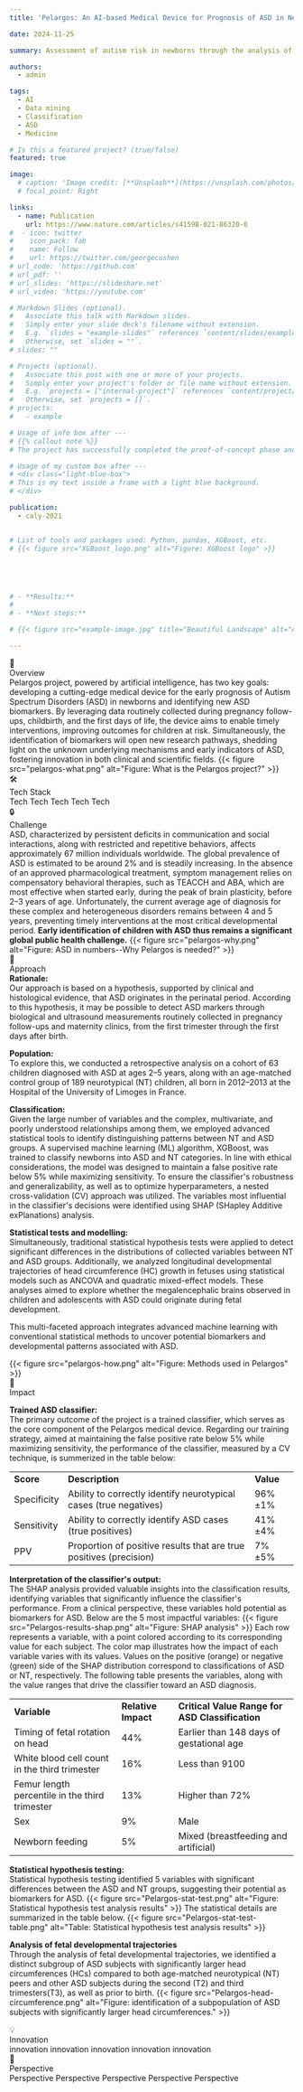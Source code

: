 ```yaml
---
title: 'Pelargos: An AI-based Medical Device for Prognosis of ASD in Newborns'

date: 2024-11-25

summary: Assessment of autism risk in newborns through the analysis of maternity care data routinely collected during pregnancy follow-ups and childbirth

authors:
  - admin

tags:
  - AI
  - Data mining
  - Classification
  - ASD
  - Medicine

# Is this a featured project? (true/false)
featured: true

image:
  # caption: 'Image credit: [**Unsplash**](https://unsplash.com/photos/bzdhc5b3Bxs)'
  # focal_point: Right

links:
  - name: Publication
    url: https://www.nature.com/articles/s41598-021-86320-0
#  - icon: twitter
#    icon_pack: fab
#    name: Follow
#    url: https://twitter.com/georgecushen
# url_code: 'https://github.com'
# url_pdf: ''
# url_slides: 'https://slideshare.net'
# url_video: 'https://youtube.com'

# Markdown Slides (optional).
#   Associate this talk with Markdown slides.
#   Simply enter your slide deck's filename without extension.
#   E.g. `slides = "example-slides"` references `content/slides/example-slides.md`.
#   Otherwise, set `slides = ""`.
# slides: ""

# Projects (optional).
#   Associate this post with one or more of your projects.
#   Simply enter your project's folder or file name without extension.
#   E.g. `projects = ["internal-project"]` references `content/project/deep-learning/index.md`.
#   Otherwise, set `projects = []`.
# projects:
#   - example

# Usage of info box after ---
# {{% callout note %}}
# The project has successfully completed the proof-of-concept phase and is currently progressing through Phase 1.{{% /callout %}}

# Usage of my custom box after ---
# <div class="light-blue-box">
# This is my text inside a frame with a light blue background.
# </div>

publication:
  - caly-2021


# List of tools and packages used: Python, pandas, XGBoost, etc.
# {{< figure src="XGBoost_logo.png" alt="Figure: XGBoost logo" >}}





# - **Results:**
#     
# - **Next steps:**

# {{< figure src="example-image.jpg" title="Beautiful Landscape" alt="A breathtaking view" >}}

---
```


<div class="info-box overview">
  <div class="content">
    <div class="title-container">
      <div class="icon">📝</div>
      <div class="title">Overview</div>
    </div>
    <div class="description">
        Pelargos project, powered by artificial intelligence, has two key goals: developing a cutting-edge medical device for the early prognosis of Autism Spectrum Disorders (ASD) in newborns and identifying new ASD biomarkers. By leveraging data routinely collected during pregnancy follow-ups, childbirth, and the first days of life, the device aims to enable timely interventions, improving outcomes for children at risk. Simultaneously, the identification of biomarkers will open new research pathways, shedding light on the unknown underlying mechanisms and early indicators of ASD, fostering innovation in both clinical and scientific fields.
        {{< figure src="pelargos-what.png" alt="Figure: What is the Pelargos project?" >}}
    </div>
  </div>
</div>

<div class="info-box tools">
  <div class="content">
    <div class="title-container">
      <div class="icon">🛠️</div>
      <div class="title">Tech Stack</div>
    </div>
    <div class="description">
        Tech Tech Tech Tech Tech
    </div>
  </div>
</div>

<div class="info-box challenge">
  <div class="content">
    <div class="title-container">
      <div class="icon">🔒</div>
      <div class="title">Challenge</div>
    </div>
    <div class="description">
        ASD, characterized by persistent deficits in communication and social interactions, along with restricted and repetitive behaviors, affects approximately 67 million individuals worldwide. The global prevalence of ASD is estimated to be around 2% and is steadily increasing. In the absence of an approved pharmacological treatment, symptom management relies on compensatory behavioral therapies, such as TEACCH and ABA, which are most effective when started early, during the peak of brain plasticity, before 2–3 years of age. Unfortunately, the current average age of diagnosis for these complex and heterogeneous disorders remains between 4 and 5 years, preventing timely interventions at the most critical developmental period. <b>Early identification of children with ASD thus remains a significant global public health challenge.</b>
        {{< figure src="pelargos-why.png" alt="Figure: ASD in numbers--Why Pelargos is needed?" >}}
    </div>
  </div>
</div>

<div class="info-box approach">
  <div class="content">
    <div class="title-container">
      <div class="icon">🔑</div>
      <div class="title">Approach</div>
    </div>
    <div class="description">
        <b>Rationale:</b><br>
        Our approach is based on a hypothesis, supported by clinical and histological evidence, that ASD originates in the perinatal period. According to this hypothesis, it may be possible to detect ASD markers through biological and ultrasound measurements routinely collected in pregnancy follow-ups and maternity clinics, from the first trimester through the first days after birth.
        <p>
        <b>Population:</b><br>
        To explore this, we conducted a retrospective analysis on a cohort of 63 children diagnosed with ASD at ages 2–5 years, along with an age-matched control group of 189 neurotypical (NT) children, all born in 2012–2013 at the Hospital of the University of Limoges in France.
        </p>
        <p>
        <b>Classification:</b><br>
        Given the large number of variables and the complex, multivariate, and poorly understood relationships among them, we employed advanced statistical tools to identify distinguishing patterns between NT and ASD groups. A supervised machine learning (ML) algorithm, XGBoost, was trained to classify newborns into ASD and NT categories. In line with ethical considerations, the model was designed to maintain a false positive rate below 5% while maximizing sensitivity. To ensure the classifier's robustness and generalizability, as well as to optimize hyperparameters, a nested cross-validation (CV) approach was utilized. The variables most influential in the classifier's decisions were identified using SHAP (SHapley Additive exPlanations) analysis.
        </p>
        <p>
        <b>Statistical tests and modelling:</b><br>
        Simultaneously, traditional statistical hypothesis tests were applied to detect significant differences in the distributions of collected variables between NT and ASD groups. Additionally, we analyzed longitudinal developmental trajectories of head circumference (HC) growth in fetuses using statistical models such as ANCOVA and quadratic mixed-effect models. These analyses aimed to explore whether the megalencephalic brains observed in children and adolescents with ASD could originate during fetal development.
        </p>
        <p>
        This multi-faceted approach integrates advanced machine learning with conventional statistical methods to uncover potential biomarkers and developmental patterns associated with ASD.
        </p>
        {{< figure src="pelargos-how.png" alt="Figure: Methods used in Pelargos" >}}
    </div>
  </div>
</div>

<div class="info-box impact">
  <div class="content">
    <div class="title-container">
      <div class="icon">🌟</div>
      <div class="title">Impact</div>
    </div>
    <div class="description">
        <p>
          <b>Trained ASD classifier:</b><br>
          The primary outcome of the project is a trained classifier, which serves as the core component of the Pelargos medical device. Regarding our training strategy, aimed at maintaining the false positive rate below 5% while maximizing sensitivity, the performance of the classifier, measured by a CV technique, is summerized in the table below:
        </p>
        <table>
          <tbody>
            <tr>
              <td><b>Score</b></td>
              <td><b>Description</b></td>
              <td><b>Value</b></td>
            </tr>
            <tr>
              <td>Specificity</td>
              <td>Ability to correctly identify neurotypical cases (true negatives)</td>
              <td>96%±1%</td>
            </tr>
            <tr>
              <td>Sensitivity</td>
              <td>Ability to correctly identify ASD cases (true positives)</td>
              <td>41%±4%</td>
            </tr>
            <tr>
              <td>PPV</td>
              <td>Proportion of positive results that are true positives (precision)</td>
              <td>7%±5%</td>
            </tr>
          </tbody>
        </table>
        <p>
          <b>Interpretation of the classifier's output:</b><br>
          The SHAP analysis provided valuable insights into the classification results, identifying variables that significantly influence the classifier's performance. From a clinical perspective, these variables hold potential as biomarkers for ASD. Below are the 5 most impactful variables:
          {{< figure src="Pelargos-results-shap.png" alt="Figure: SHAP analysis" >}}
          Each row represents a variable, with a point colored according to its corresponding value for each subject. The color map illustrates how the impact of each variable varies with its values. Values on the positive (orange) or negative (green) side of the SHAP distribution correspond to classifications of ASD or NT, respectively. The following table presents the variables, along with the value ranges that drive the classifier toward an ASD diagnosis.
        </p>
        <table>
          <tbody>
            <tr>
              <td><b>Variable</b></td>
              <td><b>Relative Impact</b></td>
              <td><b>Critical Value Range for ASD Classification</b></td>
            </tr>
            <tr>
              <td>Timing of fetal rotation on head</td>
              <td>44%</td>
              <td>Earlier than 148 days of gestational age</td>
            </tr>
            <tr>
              <td>White blood cell count in the third trimester</td>
              <td>16%</td>
              <td>Less than 9100</td>
            </tr>
            <tr>
              <td>Femur length percentile in the third trimester</td>
              <td>13%</td>
              <td>Higher than 72%</td>
            </tr>
            <tr>
              <td>Sex</td>
              <td>9%</td>
              <td>Male</td>
            </tr>
            <tr>
              <td>Newborn feeding</td>
              <td>5%</td>
              <td>Mixed (breastfeeding and artificial)</td>
            </tr>
          </tbody>
        </table>
        <p>
          <b>Statistical hypothesis testing:</b><br>
          Statistical hypothesis testing identified 5 variables with significant differences between the ASD and NT groups, suggesting their potential as biomarkers for ASD.
          {{< figure src="Pelargos-stat-test.png" alt="Figure: Statistical hypothesis test analysis results" >}} 
          The statistical details are summarized in the table below.
          {{< figure src="Pelargos-stat-test-table.png" alt="Table: Statistical hypothesis test analysis results" >}} 
        </p>
        <p>
          <b>Analysis of fetal developmental trajectories</b><br>
          Through the analysis of fetal developmental trajectories, we identified a distinct subgroup of ASD subjects with significantly larger head circumferences (HCs) compared to both age-matched neurotypical (NT) peers and other ASD subjects during the second (T2) and third trimesters(T3), as well as prior to birth.
          {{< figure src="Pelargos-head-circumference.png" alt="Figure: identification of a subpopulation of ASD subjects with significantly larger head circumferences." >}}
        </p>
    </div>
  </div>
</div>

<div class="info-box innovation">
  <div class="content">
    <div class="title-container">
      <div class="icon">💡</div>
      <div class="title">Innovation</div>
    </div>
    <div class="description">
        innovation innovation innovation innovation innovation
    </div>
  </div>
</div>

<div class="info-box perspective">
  <div class="content">
    <div class="title-container">
      <div class="icon">🔭</div>
      <div class="title">Perspective</div>
    </div>
    <div class="description">
        Perspective Perspective Perspective Perspective Perspective
    </div>
  </div>
</div>
